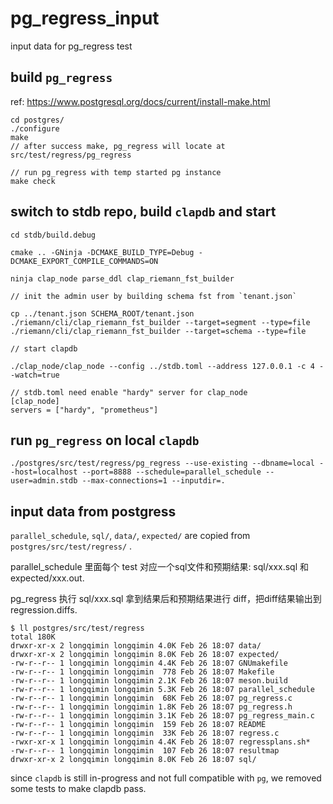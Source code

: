 # pg_regress_input
input data for pg_regress test

## build `pg_regress`

ref: https://www.postgresql.org/docs/current/install-make.html

```
cd postgres/
./configure
make
// after success make, pg_regress will locate at src/test/regress/pg_regress

// run pg_regress with temp started pg instance
make check

```

## switch to stdb repo, build `clapdb` and start
```
cd stdb/build.debug

cmake .. -GNinja -DCMAKE_BUILD_TYPE=Debug -DCMAKE_EXPORT_COMPILE_COMMANDS=ON

ninja clap_node parse_ddl clap_riemann_fst_builder

// init the admin user by building schema fst from `tenant.json`

cp ../tenant.json SCHEMA_ROOT/tenant.json
./riemann/cli/clap_riemann_fst_builder --target=segment --type=file
./riemann/cli/clap_riemann_fst_builder --target=schema --type=file

// start clapdb

./clap_node/clap_node --config ../stdb.toml --address 127.0.0.1 -c 4 --watch=true

// stdb.toml need enable "hardy" server for clap_node
[clap_node]
servers = ["hardy", "prometheus"]

```

## run `pg_regress` on local `clapdb`

```
./postgres/src/test/regress/pg_regress --use-existing --dbname=local --host=localhost --port=8888 --schedule=parallel_schedule --user=admin.stdb --max-connections=1 --inputdir=.
```

## input data from postgress

`parallel_schedule`, `sql/`, `data/`, `expected/` are copied from `postgres/src/test/regress/` .

parallel_schedule 里面每个 test 对应一个sql文件和预期结果: sql/xxx.sql 和 expected/xxx.out.

pg_regress 执行 sql/xxx.sql 拿到结果后和预期结果进行 diff，把diff结果输出到 regression.diffs.

```
$ ll postgres/src/test/regress
total 180K
drwxr-xr-x 2 longqimin longqimin 4.0K Feb 26 18:07 data/
drwxr-xr-x 2 longqimin longqimin 8.0K Feb 26 18:07 expected/
-rw-r--r-- 1 longqimin longqimin 4.4K Feb 26 18:07 GNUmakefile
-rw-r--r-- 1 longqimin longqimin  778 Feb 26 18:07 Makefile
-rw-r--r-- 1 longqimin longqimin 2.1K Feb 26 18:07 meson.build
-rw-r--r-- 1 longqimin longqimin 5.3K Feb 26 18:07 parallel_schedule
-rw-r--r-- 1 longqimin longqimin  68K Feb 26 18:07 pg_regress.c
-rw-r--r-- 1 longqimin longqimin 1.8K Feb 26 18:07 pg_regress.h
-rw-r--r-- 1 longqimin longqimin 3.1K Feb 26 18:07 pg_regress_main.c
-rw-r--r-- 1 longqimin longqimin  159 Feb 26 18:07 README
-rw-r--r-- 1 longqimin longqimin  33K Feb 26 18:07 regress.c
-rwxr-xr-x 1 longqimin longqimin 4.4K Feb 26 18:07 regressplans.sh*
-rw-r--r-- 1 longqimin longqimin  107 Feb 26 18:07 resultmap
drwxr-xr-x 2 longqimin longqimin 8.0K Feb 26 18:07 sql/
```

since `clapdb` is still in-progress and not full compatible with `pg`, we removed some tests to make clapdb pass.
